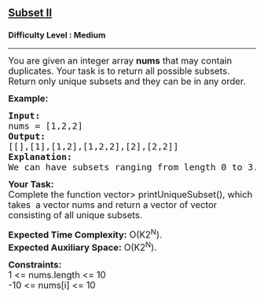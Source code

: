 <h2><a href="https://practice.geeksforgeeks.org/problems/subset-sum-ii/1?">Subset II</a></h2><h3>Difficulty Level : Medium</h3><hr><div class="problems_problem_content__Xm_eO"><p><span style="font-size:18px">You are given an integer array <strong>nums</strong> that may contain duplicates. Your task is to return all possible subsets. Return only unique subsets and they can be in any order.</span></p>

<p><span style="font-size:18px"><strong>Example:</strong> </span></p>

<pre><span style="font-size:18px"><strong>Input:</strong> 
nums = [1,2,2] 
<strong>Output:</strong> 
[[],[1],[1,2],[1,2,2],[2],[2,2]]
<strong>Explanation:</strong> 
We can have subsets ranging from length 0 to 3. which are listed above. Also the subset [1,2] appears twice but is printed only once as we require only unique subsets.</span></pre>

<p><span style="font-size:18px"><strong>Your Task:</strong><br>
Complete the function vector&gt; printUniqueSubset(), which takes &nbsp;a vector nums and return a vector of vector consisting of all unique subsets.</span></p>

<p><span style="font-size:18px"><strong>Expected Time Complexity:</strong> O(K2<sup>N</sup>).<br>
<strong>Expected Auxiliary Space:</strong> O(K2<sup>N</sup>).</span></p>

<p><span style="font-size:18px"><strong>Constraints:</strong><br>
1 &lt;= nums.length &lt;= 10<br>
-10 &lt;= nums[i] &lt;= 10</span></p>
</div>